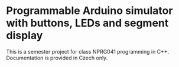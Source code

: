 # Programmable Arduino simulator with buttons, LEDs and segment display

This is a semester project for class NPRG041 programming in C++.
Documentation is provided in Czech only.